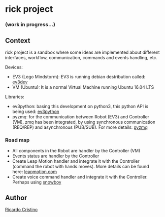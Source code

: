 # rick project #

### (work in progress...) ###

## Context ##
rick project is a sandbox where some ideas are implemented about different
interfaces, workflow, communication, commands and events handling, etc.

Devices:
* EV3 (Lego Mindstorm): EV3 is running debian destribution called: [ev3dev](http://www.ev3dev.org)
* VM (Ubuntu): It is a normal Virtual Machine running Ubuntu 16.04 LTS

Libraries:
* ev3python: basing this development on python3, this python API is being used: [ev3python](https://sites.google.com/site/ev3python)
* pyzmq: for the communication between Robot (EV3) and Controller (VM),
zmq has been integrated, by using synchronous communication (REQ/REP)
and asynchronous (PUB/SUB). For more details: [pyzmq](https://pyzmq.readthedocs.io/en/latest/index.html)

### Road map ###

* All components in the Robot are handler by the Controller (VM)
* Events status are handler by the Controller
* Create Leap Motion handler and integrate it with the Controller
(command the robot with hands moves). More details can be found here: [leapmotion.com](https://www.leapmotion.com/)
* Create voice command handler and integrate it with the Controller.
Perhaps using [snowboy](https://snowboy.kitt.ai/)

## Author ##
[Ricardo Cristino](https://de.linkedin.com/in/ricardo-cristino-0b95b74)
